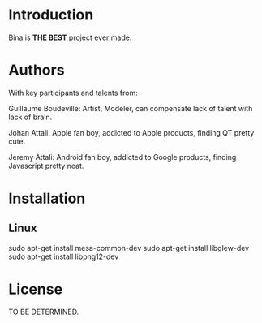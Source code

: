 # Introduction

Bina is **THE BEST** project ever made.

# Authors

With key participants and talents from:

Guillaume Boudeville: Artist, Modeler, can compensate lack of talent with lack
of brain.

Johan Attali: Apple fan boy, addicted to Apple products, finding QT pretty cute.

Jeremy Attali: Android fan boy, addicted to Google products, finding Javascript
pretty neat.

# Installation

## Linux

sudo apt-get install mesa-common-dev
sudo apt-get install libglew-dev
sudo apt-get install libpng12-dev

# License

TO BE DETERMINED.
